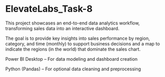 # ElevateLabs_Task-8

This project showcases an end-to-end data analytics workflow, transforming sales data into an interactive dashboard. 

The goal is to provide key insights into sales performance by region, category, and time (monthly) to support business decisions and a map to indicate the regions (in the world) that dominate the sales chart.

Power BI Desktop – For data modeling and dashboard creation 

Python (Pandas) – For optional data cleaning and preprocessing
